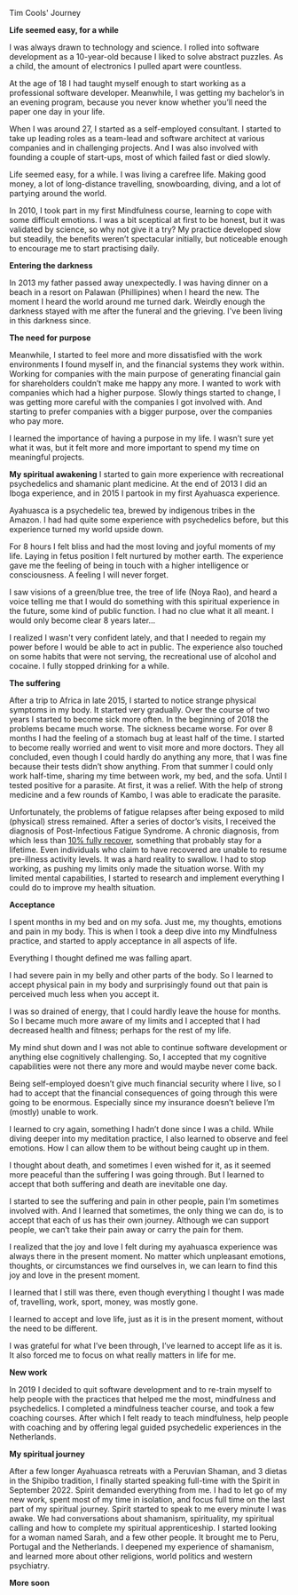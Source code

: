 Tim Cools' Journey

**Life seemed easy, for a while**

I was always drawn to technology and science. I rolled into software development as a 10-year-old because I liked to solve abstract puzzles. As a child, the amount of electronics I pulled apart were countless.

At the age of 18 I had taught myself enough to start working as a professional software developer. Meanwhile, I was getting my bachelor’s in an evening program, because you never know whether you’ll need the paper one day in your life.

When I was around 27, I started as a self-employed consultant. I started to take up leading roles as a team-lead and software architect at various companies and in challenging projects. And I was also involved with founding a couple of start-ups,  most of which failed fast or died slowly.

Life seemed easy, for a while. I was living a carefree life. Making good money, a lot of long-distance travelling, snowboarding, diving, and a lot of partying around the world.

In 2010, I took part in my first Mindfulness course, learning to cope with some difficult emotions. I was a bit sceptical at first to be honest, but it was validated by science, so why not give it a try? My practice developed slow but steadily, the benefits weren’t spectacular initially, but noticeable enough to encourage me to start practising daily.


**Entering the darkness**

In 2013 my father passed away unexpectedly. I was having dinner on a beach in a resort on Palawan (Phillipines) when I heard the new. The moment I heard the world around me turned dark. Weirdly enough the darkness stayed with me after the funeral and the grieving. I've been living in this darkness since.

**The need for purpose**

Meanwhile, I started to feel more and more dissatisfied with the work environments I found myself in, and the financial systems they work within. Working for companies with the main purpose of generating financial gain for shareholders couldn’t make me happy any more. I wanted to work with companies which had a higher purpose. Slowly things started to change, I was getting more careful with the companies I got involved with. And starting to prefer companies with a bigger purpose, over the companies who pay more.

I learned the importance of having a purpose in my life. I wasn’t sure yet what it was, but it felt more and more important to spend my time on meaningful projects.

**My spiritual awakening**
I started to gain more experience with recreational psychedelics and shamanic plant medicine. At the end of 2013 I did an Iboga experience, and in 2015 I partook in my first Ayahuasca experience.

Ayahuasca is a psychedelic tea, brewed by indigenous tribes in the Amazon. I had had quite some experience with psychedelics before, but this experience turned my world upside down.

For 8 hours I felt bliss and had the most loving and joyful moments of my life. Laying in fetus position I felt nurtured by mother earth. The experience gave me the feeling of being in touch with a higher intelligence or consciousness. A feeling I will never forget. 

I saw visions of a green/blue tree, the tree of life (Noya Rao), and heard a voice telling me that I would do something with this spiritual experience in the future, some kind of public function. I had no clue what it all meant. I would only become clear 8 years later...

I realized I wasn't very confident lately, and that I needed to regain my power before I would be able to act in public. The experience also touched on some habits that were not serving, the recreational use of alcohol and cocaine. I fully stopped drinking for a while.

**The suffering**

After a trip to Africa in late 2015, I started to notice strange physical symptoms in my body. It started very gradually. Over the course of two years I started to become sick more often. In the beginning of 2018 the problems became much worse. The sickness became worse. For over 8 months I had the feeling of a stomach bug at least half of the time. I started to become really worried and went to visit more and more doctors. They all concluded, even though I could hardly do anything any more, that I was fine because their tests didn’t show anything. From that summer I could only work half-time, sharing my time between work, my bed, and the sofa. Until I tested positive for a parasite. At first, it was a relief. With the help of strong medicine and a few rounds of Kambo, I was able to eradicate the parasite.

Unfortunately, the problems of fatigue relapses after being exposed to mild (physical) stress remained. After a series of doctor’s visits, I received the diagnosis of Post-Infectious Fatigue Syndrome. A chronic diagnosis, from which less than [10% fully recover](https://web.archive.org/web/20221125123549/https://www.ncbi.nlm.nih.gov/pmc/articles/PMC5369194/), something that probably stay for a lifetime. Even individuals who claim to have recovered are unable to resume pre-illness activity levels. It was a hard reality to swallow. I had to stop working, as pushing my limits only made the situation worse. With my limited mental capabilities, I started to research and implement everything I could do to improve my health situation.

**Acceptance**

I spent months in my bed and on my sofa. Just me, my thoughts, emotions and pain in my body. This is when I took a deep dive into my Mindfulness practice, and started to apply acceptance in all aspects of life.

Everything I thought defined me was falling apart.

I had severe pain in my belly and other parts of the body. So I learned to accept physical pain in my body and surprisingly found out that pain is perceived much less when you accept it.

I was so drained of energy, that I could hardly leave the house for months. So I became much more aware of my limits and I accepted that I had decreased health and fitness; perhaps for the rest of my life.

My mind shut down and I was not able to continue software development or anything else cognitively challenging. So, I accepted that my cognitive capabilities were not there any more and would maybe never come back.

Being self-employed doesn’t give much financial security where I live, so I had to accept that the financial consequences of going through this were going to be enormous. Especially since my insurance doesn’t believe I’m (mostly) unable to work.

I learned to cry again, something I hadn’t done since I was a child. While diving deeper into my meditation practice, I also learned to observe and feel emotions. How I can allow them to be without being caught up in them.

I thought about death, and  sometimes I even wished for it, as it seemed more peaceful than the suffering I was going through. But I learned to accept that both suffering and death are inevitable one day.

I started to see the suffering and pain in other people, pain I’m sometimes involved with. And I learned that sometimes, the only thing we can do, is to accept that each of us has their own journey. Although we can support people, we can’t take their pain away or carry the pain for them.

I realized that the joy and love I felt during my ayahuasca experience was always there in the present moment. No matter which unpleasant emotions, thoughts, or circumstances we find ourselves in, we can learn to find this joy and love in the present moment.

I learned that I still was there, even though everything I thought I was made of, travelling, work, sport, money, was mostly gone.

I learned to accept and love life, just as it is in the present moment, without the need to be different.

I was grateful for what I’ve been through, I’ve learned to accept life as it is. It also forced me to focus on what really matters in life for me.

**New work**

In 2019 I decided to quit software development and to re-train myself to help people with the practices that helped me the most, mindfulness and psychedelics. I completed a mindfulness teacher course, and took a few coaching courses. After which I felt ready to teach mindfulness, help people with coaching and by offering legal guided psychedelic experiences in the Netherlands. 

**My spiritual journey**

After a few longer Ayahuasca retreats with a Peruvian Shaman, and 3 dietas in the Shipibo tradition, I finally started speaking full-time with the Spirit in September 2022. Spirit demanded everything from me. I had to let go of my new work, spent most of my time in isolation, and focus full time on the last part of my spiritual journey. Spirit started to speak to me every minute I was awake. We had conversations about shamanism, spirituality, my spiritual calling and how to complete my spiritual apprenticeship. I started looking for a woman named Sarah, and a few other people. It brought me to Peru, Portugal and the Netherlands. I deepened my experience of shamanism, and learned more about other religions, world politics and western psychiatry.

**More soon**
